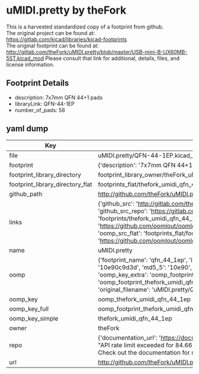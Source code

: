 # uMIDI.pretty by theFork  
This is a harvested standardized copy of a footprint from github.  
The original project can be found at:  
https://gitlab.com/kicad/libraries/kicad-footprints  
The original footprint can be found at:
http://gitlab.com/theFork/uMIDI.pretty/blob/master/USB-mini-B-UX60MB-5ST.kicad_mod
Please consult that link for additional, details, files, and license information.  
## Footprint Details
* description: 7x7mm QFN 44+1 pads  
* libraryLink: QFN-44-1EP  
* number_of_pads: 58  
## yaml dump  
| Key | Value |  
| --- | --- |  
| file | uMIDI.pretty/QFN-44-1EP.kicad_mod |  
| footprint | {'description': '7x7mm QFN 44+1 pads', 'libraryLink': 'QFN-44-1EP', 'number_of_pads': 58} |  
| footprint_library_directory | footprint_library_owner/theFork_uMIDI.pretty |  
| footprint_library_directory_flat | footprints_flat/thefork_umidi_qfn_44_1ep/working |  
| github_path | http://github.com/theFork/uMIDI.pretty/blob/master/QFN-44-1EP.kicad_mod |  
| links | {'github_src': 'http://gitlab.com/theFork/uMIDI.pretty/blob/master/USB-mini-B-UX60MB-5ST.kicad_mod', 'github_src_repo': 'https://gitlab.com/kicad/libraries/kicad-footprints', 'oomp_bot': 'footprints/thefork_umidi_qfn_44_1ep/working', 'oomp_bot_github': 'https://github.com/oomlout/oomlout_oomp_footprint_bot/tree/main/footprints/thefork_umidi_qfn_44_1ep/working', 'oomp_src_flat': 'footprints_flat/footprints_flat/thefork_umidi_qfn_44_1ep/working', 'oomp_src_flat_github': 'https://github.com/oomlout/oomlout_oomp_footprint_src/tree/main/footprints_flat/thefork_umidi_qfn_44_1ep/working'} |  
| name | uMIDI.pretty |  
| oomp | {'footprint_name': 'qfn_44_1ep', 'library_name': 'umidi', 'md5': '10e90c9d3de09623e953836818a7befb', 'md5_10': '10e90c9d3d', 'md5_5': '10e90', 'md5_6': '10e90c', 'oomp_key': 'oomp_thefork_umidi_qfn_44_1ep', 'oomp_key_extra': 'oomp_footprint_thefork_umidi_qfn_44_1ep', 'oomp_key_full': 'oomp_footprint_thefork_umidi_qfn_44_1ep_10e90c', 'oomp_key_simple': 'thefork_umidi_qfn_44_1ep', 'original_filename': 'uMIDI.pretty/QFN-44-1EP.kicad_mod', 'owner_name': 'thefork'} |  
| oomp_key | oomp_thefork_umidi_qfn_44_1ep |  
| oomp_key_full | oomp_footprint_thefork_umidi_qfn_44_1ep |  
| oomp_key_simple | thefork_umidi_qfn_44_1ep |  
| owner | theFork |  
| repo | {'documentation_url': 'https://docs.github.com/rest/overview/resources-in-the-rest-api#rate-limiting', 'message': "API rate limit exceeded for 84.66.173.59. (But here's the good news: Authenticated requests get a higher rate limit. Check out the documentation for more details.)"} |  
| url | http://github.com/theFork/uMIDI.pretty |  

